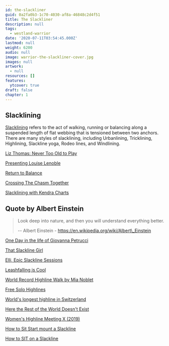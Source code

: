 ```yaml
---
id: the-slackliner
guid: 0a2fa0b3-1c70-4030-af8a-46848c2d4f51
title: The Slackliner
description: null
tags:
  - westland-warrior
date: '2020-07-11T03:54:45.000Z'
lastmod: null
weight: 6200
audio: null
image: warrior-the-slackliner-cover.jpg
images: null
artwork:
  - null
resources: []
features:
  ytcover: true
draft: false
chapter: 1
---
```


## Slacklining

[Slacklining](https://en.wikipedia.org/wiki/Slacklining) refers to the act of walking, running or balancing along a suspended length of flat webbing that is tensioned between two anchors. There are many styles of slacklining, including Urbanlining, Tricklining, Highlining, Slackline yoga, Rodeo lines, and Windlining.

[Liz Thomas: Never Too Old to Play](https://www.youtube.com/watch?v=G74j6govoIg "Play Video")

[Presenting Louise Lenoble](https://www.youtube.com/watch?v=xV_V1WTs_LQ "Play Video")

[Return to Balance](https://www.youtube.com/watch?v=XgJCs0Ck9BY "Play Video")

[Crossing The Chasm Together](https://www.youtube.com/watch?v=l9k2IIrC8a4 "Play Video")

[Slacklining with Kendra Charts](https://www.youtube.com/watch?v=iZb8pjVbuZA "Play Video")

## Quote by Albert Einstein

> Look deep into nature, and then you will understand everything better.
>
> \-- Albert Einstein - https://en.wikipedia.org/wiki/Albert\_Einstein

[One Day in the life of Giovanna Petrucci](https://www.youtube.com/watch?v=R7dtTGAtSFI "Play Video")

[That Slackline Girl](https://www.youtube.com/watch?v=wLSj55NVmV4 "Play Video")

[Elli, Epic Slackline Sessions](https://www.youtube.com/watch?v=Oc__gYAxIRI "Play Video")

[Leashfalling is Cool](https://www.youtube.com/watch?v=DGtTw-I_SpQ "Play Video")

[World Record Highline Walk by Mia Noblet](https://www.youtube.com/watch?v=d3GzAxe8smU "Play Video")

[Free Solo Highlines](https://www.youtube.com/watch?v=MFgURsk9Myw "Play Video")

[World's longest highline in Switzerland](https://www.youtube.com/watch?v=iZAmoZvZMqE "Play Video")

[Here the Rest of the World Doesn't Exist](https://www.youtube.com/watch?v=Td5tc4KU8Qs "Play Video")

[Women's Highline Meeting X (2019)](https://www.youtube.com/watch?v=2TDdOWamrmc "Play Video")

[How to Sit Start mount a Slackline](https://www.youtube.com/watch?v=NqKNWVRvKOs "Play Video")

[How to SIT on a Slackline](https://www.youtube.com/watch?v=MLiswII4Oag "Play Video")
